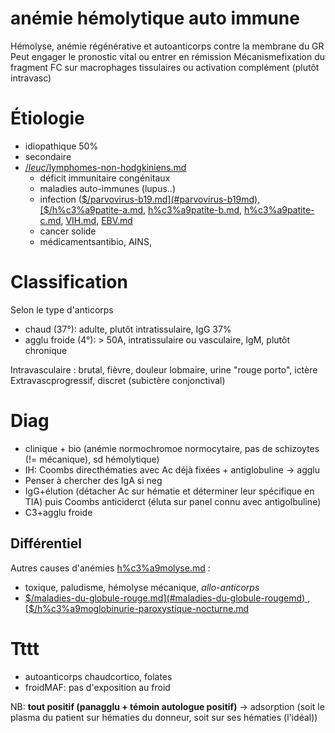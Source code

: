 # anémie hémolytique auto immune



Hémolyse, anémie régénérative et autoanticorps contre la membrane du GR
Peut engager le pronostic vital ou entrer en rémission
Mécanismefixation du fragment FC sur macrophages tissulaires ou activation complément (plutôt intravasc) 


# Étiologie


- idiopathique 50% 
- secondaire
- [$/leuc%c3%a9mie-lympho%c3%afde-chronique.md](#leucc3a9mie-lymphoc3afde-chroniquemd) , [$/lymphomes-non-hodgkiniens.md](#lymphomes-non-hodgkiniensmd)
    - déficit immunitaire congénitaux
    - maladies auto-immunes (lupus..)
    - infection ([$/parvovirus-b19.md](#parvovirus-b19md), [$/h%c3%a9patite-a.md](#hc3a9patite-amd), [h%c3%a9patite-b.md](#hc3a9patite-bmd), [h%c3%a9patite-c.md](#hc3a9patite-cmd), [VIH.md](#vihmd), [EBV.md](#ebvmd) 
    - cancer solide
    - médicamentsantibio, AINS, 


# Classification

Selon le type d'anticorps
- chaud (37°): adulte, plutôt intratissulaire, IgG 37% 
- agglu froide (4°): > 50A, intratissulaire ou vasculaire, IgM, plutôt chronique

Intravasculaire : brutal, fièvre, douleur lobmaire, urine "rouge porto",
ictère Extravascprogressif, discret (subictère conjonctival) 


# Diag


- clinique + bio (anémie normochromoe normocytaire, pas de schizoytes (!= mécanique), sd hémolytique) 
- IH: Coombs directhématies avec Ac déjà fixées + antiglobuline -> agglu 
- Penser à chercher des IgA si neg 
- IgG+élution (détacher Ac sur hématie et déterminer leur spécifique en TIA) puis Coombs anticiderct (éluta sur panel connu avec antigolbuline) 
- C3+agglu froide 


## Différentiel

Autres causes d'anémies [h%c3%a9molyse.md](#hc3a9molysemd) :
- toxique, paludisme, hémolyse mécanique, _allo-anticorps_
- [$/maladies-du-globule-rouge.md](#maladies-du-globule-rougemd) , [$/h%c3%a9moglobinurie-paroxystique-nocturne.md](#hc3a9moglobinurie-paroxystique-nocturnemd)

# Tttt

- autoanticorps chaudcortico, folates 
- froidMAF: pas d'exposition au froid 

NB: **tout positif (panagglu + témoin autologue positif)** -> adsorption
(soit le plasma du patient sur hématies du donneur, soit sur ses hématies (l'idéal)) 

